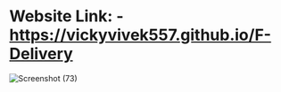 # Website Link: - https://vickyvivek557.github.io/F-Delivery
![Screenshot (73)](https://github.com/vickyvivek557/F-Delivery/assets/117736473/c83dc943-aeaf-4de1-8fa9-c28aeec54d27)
